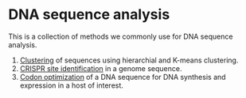 # DNA sequence analysis

This is a collection of methods we commonly use for DNA sequence analysis.

1.  [Clustering](https://github.com/actolonen/Analysis_Lab/tree/main/Genome_Sequences/Clustering) of sequences using hierarchial and K-means clustering.
2.  [CRISPR site identification](https://github.com/actolonen/Analysis_Lab/tree/main/DNA_Sequences/CRISPR_Sites) in a genome sequence.
3.  [Codon optimization](https://github.com/actolonen/Analysis_Lab/tree/main/DNA_Sequences/Codon_Optimization) of a DNA sequence for DNA synthesis and expression in a host of interest.
